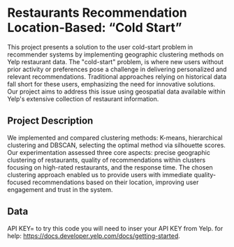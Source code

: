 # Restaurants Recommendation Location-Based: “Cold Start”
This project presents a solution to the user cold-start problem in recommender systems by implementing geographic clustering methods on Yelp restaurant data.
The "cold-start" problem, is where new users without prior activity or preferences pose a challenge in delivering personalized and relevant recommendations.
Traditional approaches relying on historical data fall short for these users, emphasizing the need for innovative solutions.
Our project aims to address this issue using geospatial data available within Yelp's extensive collection of restaurant information.
## Project Description
We implemented and compared clustering methods: K-means, hierarchical clustering and DBSCAN, selecting the optimal method via silhouette scores.
Our experimentation assessed three core aspects: precise geographic clustering of restaurants, quality of recommendations within clusters focusing on high-rated restaurants, and the response time.
The chosen clustering approach enabled us to provide users with immediate quality-focused recommendations based on their location, improving user engagement and trust in the system.
## Data
API KEY= to try this code you will need to inser your API KEY from Yelp. for help: https://docs.developer.yelp.com/docs/getting-started.
